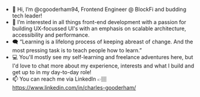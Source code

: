 - 👋 Hi, I’m @cgooderham94, Frontend Engineer @ BlockFi and budding tech leader!
- 👀 I’m interested in all things front-end development with a passion for building UX-focussed UI's with an emphasis on scalable architecture, accessibility and performance.
- 🗨️ “Learning is a lifelong process of keeping abreast of change. And the most pressing task is to teach people how to learn.”
- 💻 You'll mostly see my self-learning and freelance adventures here, but I'd love to chat more about my experience, interests and what I build and get up to in my day-to-day role!
- 📫 You can reach me via LinkedIn 👉🏽 https://www.linkedin.com/in/charles-gooderham/

<!---
cgooderham94/cgooderham94 is a ✨ special ✨ repository because its `README.md` (this file) appears on your GitHub profile.
You can click the Preview link to take a look at your changes.
--->
